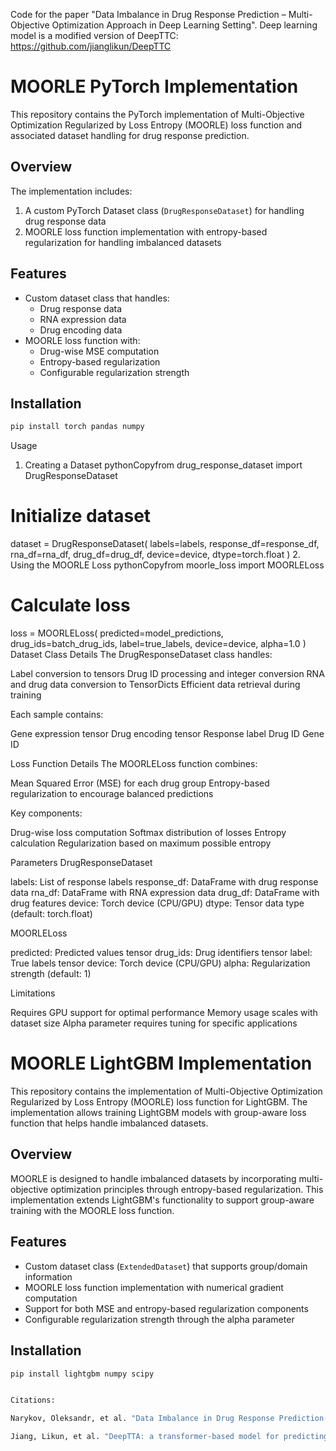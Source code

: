 Code for the paper "Data Imbalance in Drug Response Prediction – Multi-Objective Optimization Approach in Deep Learning Setting".
Deep learning model is a modified version of DeepTTC: https://github.com/jianglikun/DeepTTC

# MOORLE PyTorch Implementation

This repository contains the PyTorch implementation of Multi-Objective Optimization Regularized by Loss Entropy (MOORLE) loss function and associated dataset handling for drug response prediction.

## Overview

The implementation includes:
1. A custom PyTorch Dataset class (`DrugResponseDataset`) for handling drug response data
2. MOORLE loss function implementation with entropy-based regularization for handling imbalanced datasets

## Features

- Custom dataset class that handles:
  - Drug response data
  - RNA expression data
  - Drug encoding data
- MOORLE loss function with:
  - Drug-wise MSE computation
  - Entropy-based regularization
  - Configurable regularization strength

## Installation

```bash
pip install torch pandas numpy
```
Usage
1. Creating a Dataset
pythonCopyfrom drug_response_dataset import DrugResponseDataset

# Initialize dataset
dataset = DrugResponseDataset(
    labels=labels,
    response_df=response_df,
    rna_df=rna_df,
    drug_df=drug_df,
    device=device,
    dtype=torch.float
)
2. Using the MOORLE Loss
pythonCopyfrom moorle_loss import MOORLELoss

# Calculate loss
loss = MOORLELoss(
    predicted=model_predictions,
    drug_ids=batch_drug_ids,
    label=true_labels,
    device=device,
    alpha=1.0
)
Dataset Class Details
The DrugResponseDataset class handles:

Label conversion to tensors
Drug ID processing and integer conversion
RNA and drug data conversion to TensorDicts
Efficient data retrieval during training

Each sample contains:

Gene expression tensor
Drug encoding tensor
Response label
Drug ID
Gene ID

Loss Function Details
The MOORLELoss function combines:

Mean Squared Error (MSE) for each drug group
Entropy-based regularization to encourage balanced predictions

Key components:

Drug-wise loss computation
Softmax distribution of losses
Entropy calculation
Regularization based on maximum possible entropy

Parameters
DrugResponseDataset

labels: List of response labels
response_df: DataFrame with drug response data
rna_df: DataFrame with RNA expression data
drug_df: DataFrame with drug features
device: Torch device (CPU/GPU)
dtype: Tensor data type (default: torch.float)

MOORLELoss

predicted: Predicted values tensor
drug_ids: Drug identifiers tensor
label: True labels tensor
device: Torch device (CPU/GPU)
alpha: Regularization strength (default: 1)

Limitations

Requires GPU support for optimal performance
Memory usage scales with dataset size
Alpha parameter requires tuning for specific applications


# MOORLE LightGBM Implementation

This repository contains the implementation of Multi-Objective Optimization Regularized by Loss Entropy (MOORLE) loss function for LightGBM. The implementation allows training LightGBM models with group-aware loss function that helps handle imbalanced datasets.

## Overview

MOORLE is designed to handle imbalanced datasets by incorporating multi-objective optimization principles through entropy-based regularization. This implementation extends LightGBM's functionality to support group-aware training with the MOORLE loss function.

## Features

- Custom dataset class (`ExtendedDataset`) that supports group/domain information
- MOORLE loss function implementation with numerical gradient computation
- Support for both MSE and entropy-based regularization components
- Configurable regularization strength through the alpha parameter

## Installation

```bash
pip install lightgbm numpy scipy


Citations:

Narykov, Oleksandr, et al. "Data Imbalance in Drug Response Prediction-Multi-Objective Optimization Approach in Deep Learning Setting." bioRxiv (2024): 2024-03.

Jiang, Likun, et al. "DeepTTA: a transformer-based model for predicting cancer drug response." Briefings in Bioinformatics 23.3 (2022): bbac100.
